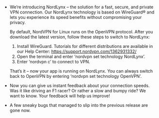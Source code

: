 * We’re introducing NordLynx – the solution for a fast, secure, and private VPN connection. Our NordLynx technology is based on WireGuard® and lets you experience its speed benefits without compromising your privacy.

    By default, NordVPN for Linux runs on the OpenVPN protocol. After you download the latest version, follow these steps to switch to NordLynx:

    1. Install WireGuard. Tutorials for different distributions are available in our Help Center: https://support.nordvpn.com/1362931332/
    2. Open the terminal and enter ‘nordvpn set technology NordLynx’.
    3. Enter ‘nordvpn c’ to connect to VPN.

    That’s it – now your app is running on NordLynx. You can always switch back to OpenVPN by entering ‘nordvpn set technology OpenVPN’.

* Now you can give us instant feedback about your connection speeds. Was it like driving an F1 racer? Or rather a slow and bumpy ride? We want to know. Your feedback will help us improve!

* A few sneaky bugs that managed to slip into the previous release are gone now.